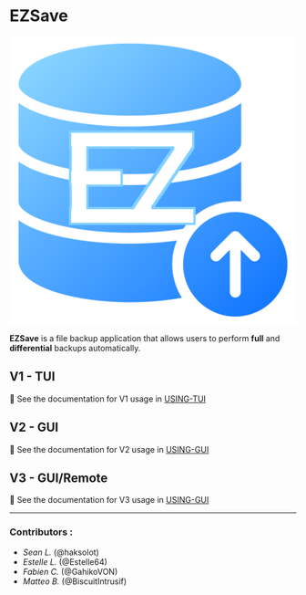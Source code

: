 # EZSave

<p align ="center">
  <img src="doc/logo.png" alt="logo">
</p>

**EZSave** is a file backup application that allows users to perform **full** and **differential** backups automatically.  

## V1 - TUI

📖 See the documentation for V1 usage in [USING-TUI](doc/USING-TUI.md)

## V2 - GUI

📖 See the documentation for V2 usage in [USING-GUI](doc/USING-GUI.md)

## V3 - GUI/Remote

📖 See the documentation for V3 usage in [USING-GUI](doc/USING-GUIv3.md)

---

### Contributors :
- *Sean L.* (@haksolot)
- *Estelle L.* (@Estelle64)
- *Fabien C.* (@GahikoVON)
- *Matteo B.* (@BiscuitIntrusif)
